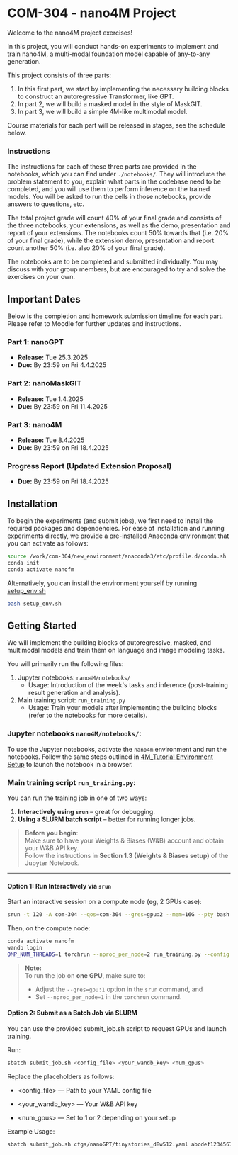 # COM-304 - nano4M Project  

Welcome to the nano4M project exercises!  

In this project, you will conduct hands-on experiments to implement and train nano4M, a multi-modal foundation model capable of any-to-any generation.  

This project consists of three parts:  

1) In this first part, we start by implementing the necessary building blocks to construct an autoregressive Transformer, like GPT.
2) In part 2, we will build a masked model in the style of MaskGIT.  
3) In part 3, we will build a simple 4M-like multimodal model.

Course materials for each part will be released in stages, see the schedule below.  

### Instructions

The instructions for each of these three parts are provided in the notebooks, which you can find under `./notebooks/`. They will introduce the problem statement to you, explain what parts in the codebase need to be completed, and you will use them to perform inference on the trained models. You will be asked to run the cells in those notebooks, provide answers to questions, etc. 

The total project grade will count 40% of your final grade and consists of the three notebooks, your extensions, as well as the demo, presentation and report of your extensions.
The notebooks count 50% towards that (i.e. 20% of your final grade), while the extension demo, presentation and report count another 50% (i.e. also 20% of your final grade).

The notebooks are to be completed and submitted individually. You may discuss with your group members, but are encouraged to try and solve the exercises on your own.

## **Important Dates**  

Below is the completion and homework submission timeline for each part. Please refer to Moodle for further updates and instructions.  

### **Part 1: nanoGPT**  
- **Release:** Tue 25.3.2025  
- **Due:** By 23:59 on Fri 4.4.2025  

### **Part 2: nanoMaskGIT**  
- **Release:** Tue 1.4.2025  
- **Due:** By 23:59 on Fri 11.4.2025  

### **Part 3: nano4M**  
- **Release:** Tue 8.4.2025  
- **Due:** By 23:59 on Fri 18.4.2025  

### **Progress Report (Updated Extension Proposal)**
- **Due:** By 23:59 on Fri 18.4.2025  

## **Installation**  

To begin the experiments (and submit jobs), we first need to install the required packages and dependencies. For ease of installation and running experiments directly, we provide a pre-installed Anaconda environment that you can activate as follows:  

```bash
source /work/com-304/new_environment/anaconda3/etc/profile.d/conda.sh
conda init
conda activate nanofm
```

Alternatively, you can install the environment yourself by running [setup_env.sh](setup_env.sh)
```bash
bash setup_env.sh
```

## Getting Started

We will implement the building blocks of autoregressive, masked, and multimodal models and train them on language and image modeling tasks.

You will primarily run the following files:
1. Jupyter notebooks: `nano4M/notebooks/` 
   - Usage: Introduction of the week's tasks and inference (post-training result generation and analysis).
2. Main training script: `run_training.py` 
   - Usage: Train your models after implementing the building blocks (refer to the notebooks for more details).

### Jupyter notebooks `nano4M/notebooks/`:
To use the Jupyter notebooks, activate the `nano4m` environment and run the notebooks. Follow the same steps outlined in [4M_Tutorial Environment Setup](4M_Tutorial/Environment.md) to launch the notebook in a browser.

### Main training script `run_training.py`:

You can run the training job in one of two ways:

1. **Interactively using `srun`** – great for debugging.
2. **Using a SLURM batch script** – better for running longer jobs.

> **Before you begin**:  
> Make sure to have your Weights & Biases (W&B) account and obtain your W&B API key.  
> Follow the instructions in **Section 1.3 (Weights & Biases setup)** of the Jupyter Notebook.

---

#### Option 1: Run Interactively via `srun`

Start an interactive session on a compute node (eg, 2 GPUs case):

```bash
srun -t 120 -A com-304 --qos=com-304 --gres=gpu:2 --mem=16G --pty bash
```
Then, on the compute node:

```bash
conda activate nanofm
wandb login
OMP_NUM_THREADS=1 torchrun --nproc_per_node=2 run_training.py --config cfgs/nanoGPT/tinystories_d8w512.yaml
```
> **Note:**  
> To run the job on **one GPU**, make sure to:
> - Adjust the `--gres=gpu:1` option in the `srun` command, and  
> - Set `--nproc_per_node=1` in the `torchrun` command.

#### Option 2: Submit as a Batch Job via SLURM
You can use the provided submit_job.sh script to request GPUs and launch training.

Run:
```bash
sbatch submit_job.sh <config_file> <your_wandb_key> <num_gpus>
```
Replace the placeholders as follows:

- <config_file> — Path to your YAML config file

- <your_wandb_key> — Your W&B API key

- <num_gpus> — Set to 1 or 2 depending on your setup

Example Usage:
```bash
sbatch submit_job.sh cfgs/nanoGPT/tinystories_d8w512.yaml abcdef1234567890 2
```
